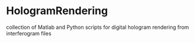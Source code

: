 # HologramRendering
collection of Matlab and Python scripts for digital hologram rendering from interferogram files
